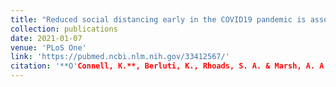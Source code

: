 ```yaml
---
title: "Reduced social distancing early in the COVID19 pandemic is associated with antisocial behaviors in an online United States sample"
collection: publications
date: 2021-01-07
venue: 'PLoS One'
link: 'https://pubmed.ncbi.nlm.nih.gov/33412567/'
citation: '**O'Connell, K.**, Berluti, K., Rhoads, S. A. & Marsh, A. A. (2021). Reduced social distancing early in the COVID-19 pandemic is associated with antisocial behaviors in an online United States sample. <i>PLoS One.</i> 16(1), e0244974'
---
```

